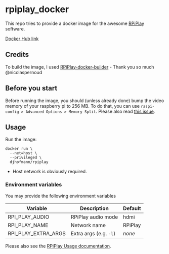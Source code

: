 # rpiplay_docker
This repo tries to provide a docker image for the awesome [RPiPlay](https://github.com/FD-/RPiPlay) software.


[Docker Hub link](https://hub.docker.com/r/hown3d/rpiplay)

## Credits
To build the image, I used [RPiPlay-docker-builder](https://github.com/nicolaspernoud/RPiPlay-docker-builder) - Thank you so much @nicolaspernoud 

## Before you start
Before running the image, you should (unless already done) bump the video memory of your raspberry pi to 256 MB.
To do that, you can use `raspi-config > Advanced Options > Memory Split`.
Please also read [this issue](https://github.com/FD-/RPiPlay/issues/8).

## Usage
Run the image:
```
docker run \
  --net=host \
  --privileged \
  djhofmann/rpiplay
```
- Host network is obviously required. 

### Environment variables
You may provide the following environment variables

| Variable | Description | Default |
| -------- | ----------- | ------- |       
|RPI_PLAY_AUDIO |RPiPlay audio mode |hdmi |
|RPI_PLAY_NAME |Network name |RPiPlay |
|RPI_PLAY_EXTRA_ARGS |Extra args (e.g. `-l`) |*none* |

Please also see the [RPiPlay Usage documentation](https://github.com/FD-/RPiPlay#usage).


